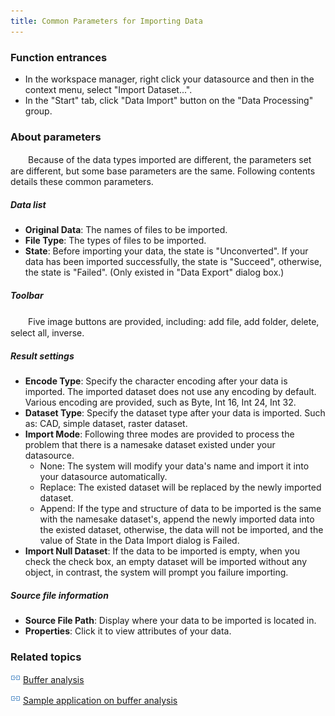 ```yaml
---
title: Common Parameters for Importing Data
---
```


### Function entrances

 - In the workspace manager, right click your datasource and then in the context menu, select "Import Dataset...".
 - In the "Start" tab, click "Data Import" button on the "Data Processing" group.

### About parameters

　　Because of the data types imported are different, the parameters set are different, but some base parameters are the same. Following contents details these common parameters.

##### Data list

 - **Original Data**: The names of files to be imported.
 - **File Type**: The types of files to be imported.
 - **State**: Before importing your data, the state is "Unconverted". If your data has been imported successfully, the state is "Succeed", otherwise, the state is "Failed". (Only existed in "Data Export" dialog box.)

##### Toolbar

　　Five image buttons are provided, including: add file, add folder, delete, select all, inverse.

##### Result settings

 - **Encode Type**: Specify the character encoding after your data is imported. The imported dataset does not use any encoding by default. Various encoding are provided, such as Byte, Int 16, Int 24, Int 32.
 - **Dataset Type**: Specify the dataset type after your data is imported. Such as: CAD, simple dataset, raster dataset.
 - **Import Mode**: Following three modes are provided to process the problem that there is a namesake dataset existed under your datasource.
    -  None: The system will modify your data's name and import it into your datasource automatically.
    -  Replace: The existed dataset will be replaced by the newly imported dataset.
    -  Append: If the type and structure of data to be imported is the same with the namesake dataset's, append the newly imported data into the existed dataset, otherwise, the data will not be imported, and the value of State in the Data Import dialog is Failed.
 - **Import Null Dataset**: If the data to be imported is empty, when you check the check box, an empty dataset will be imported without any object, in contrast, the system will prompt you failure importing. 

##### Source file information
 
  -  **Source File Path**: Display where your data to be imported is located in.
  -  **Properties**: Click it to view attributes of your data.

### Related topics

![](img/smalltitle.png) [Buffer analysis](BufferTheory.html)

![](img/smalltitle.png) [Sample application on buffer analysis](BufferAnalyst_Example.html)


